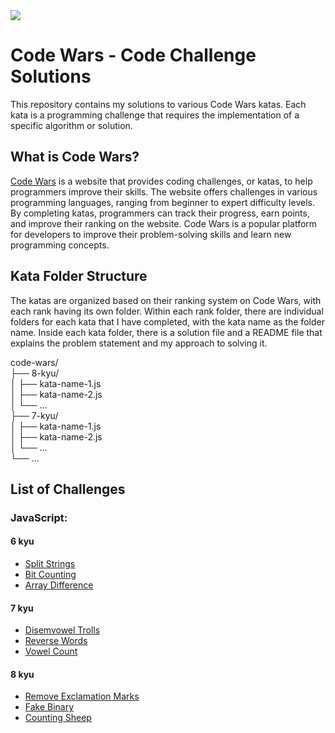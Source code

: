 <img src="https://www.codewars.com/users/msrezaie/badges/large">

# Code Wars - Code Challenge Solutions

This repository contains my solutions to various Code Wars katas. Each kata is a programming challenge that requires the implementation of a specific algorithm or solution.

## What is Code Wars?

[Code Wars](https://www.codewars.com/) is a website that provides coding challenges, or katas, to help programmers improve their skills. The website offers challenges in various programming languages, ranging from beginner to expert difficulty levels. By completing katas, programmers can track their progress, earn points, and improve their ranking on the website. Code Wars is a popular platform for developers to improve their problem-solving skills and learn new programming concepts.

## Kata Folder Structure

The katas are organized based on their ranking system on Code Wars, with each rank having its own folder. Within each rank folder, there are individual folders for each kata that I have completed, with the kata name as the folder name. Inside each kata folder, there is a solution file and a README file that explains the problem statement and my approach to solving it.

code-wars/  
├── 8-kyu/  
│ ├── kata-name-1.js  
│ ├── kata-name-2.js  
│ └── ...  
├── 7-kyu/  
│ ├── kata-name-1.js  
│ ├── kata-name-2.js  
│ └── ...  
└── ...

## List of Challenges

### JavaScript:

#### 6 kyu

- [Split Strings](/6kyu/split-strings.js)
- [Bit Counting](/6kyu/bit-counting.js)
- [Array Difference](/6kyu/array-diff.js)

#### 7 kyu

- [Disemvowel Trolls](/7kyu/disemvowel-trolls.js)
- [Reverse Words](/7kyu/reverse-words.js)
- [Vowel Count](/7kyu/vowel-count.js)

#### 8 kyu

- [Remove Exclamation Marks](/8kyu/remove-exclamation-marks.js)
- [Fake Binary](/8kyu/fake-binary.js)
- [Counting Sheep](/8kyu/counting-sheep.js)
